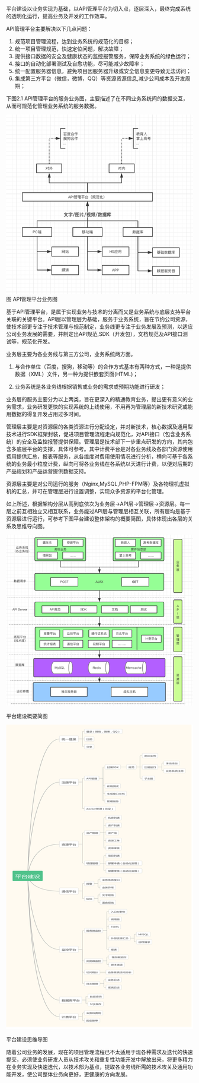 平台建设以业务实现为基础，以API管理平台为切入点，逐层深入，最终完成系统的透明化运行，提高业务及开发的工作效率。

API管理平台主要解决以下几点问题：

1. 规范项目管理流程，达到业务系统的规范化的目标；
2. 统一项目管理规范，快速定位问题，解决故障；
3. 提供接口数据的安全及健康状态的监控报警服务，保障业务系统的绿色运行；
4. 接口的自动化部署测试及自愈功能，尽可能减少故障率；
5. 统一配置服务器信息，避免项目因服务器升级或安全信息变更导致无法访问；
6. 集成第三方平台（微信，微博，QQ）等资源资源信息,减少公司成本及开发周期；

下图2.1 API管理平台的服务业务图，主要描述了在不同业务系统间的数据交互，从而可规范化管理业务系统的服务数据。

![API管理平台业务图](/assets/API管理平台业务图.png "API管理平台业务图")
图 API管理平台业务图

基于API管理平台，是属于实现业务与技术的分离而又是业务系统与底层支持平台关联的关键平台。API层以管理层为基础，服务于业务系统，旨在节约公司资源，使技术部更专注于技术管理与规范制定，业务线更专注于业务发展及预测，以适应公司业务发展的需要，并制定出API规范,SDK（开发包），文档规范及API接口测试等，规范化开发。

业务层主要为各业务线与第三方公司，业务系统两方面。

1. 与合作单位（百度，搜狗，移动等）的合作方式基本有两种方式，一种是提供数据（XML）文件，另一种为提供嵌套页面(HTML)；

2. 业务系统是各业务线根据销售或业务的需求或预期功能进行研发；

业务层的服务主要分为以上两类，旨在更深入的精通教育业务，提出更有意义的业务需求，业务研发更快的实现系统的上线使用，不用再为管理层的新技术研究或能用数据的得复开发占用过多时间。


管理层主要是对资源层的各类资源进行分配设定，并对新技术，核心数据及通用型技术进行SDK框架封装，促进项目管理流程走向规范化，对API接口（包含业务系统）的安全及监控报警提供保障。管理层是技术部下一步重点研发的方向，其内包含多底层平台的支撑，具体可参考。其中计费平台是对各业务线及各部门资源使用费用提供汇总，报表等服务，从各维度对费用使用情况进行分析，横向可基于各系统的业务最小粒度计费，纵向可将各业务线在各系统以天进行计费，以便对后期的产品规划和产品运营提供数据支持。

资源层主要是对公司运行的服务（Nginx,MySQL,PHP-FPM等）及各物理机虚拟机的汇总，并可在管理层进行设置调整，实现众多资源的平台化管理。


如上所述，根据架构分层从高到底依次为业务层->API层->管理层->资源层。每一层之前互相独立又相互联系，业务能过API层与管理层相互关联，所有层均是基于资源层进行运行，可参考下图平台建设整体架构的概要简图，具体体现出各层的关系及思维导向图。

![平台建设概要简图](/assets/平台建设概要简图.png "平台建设概要简图")

平台建设概要简图

![平台建设思维导图](/assets/平台建设思维导图.png "平台建设思维导图")

平台建设思维导图

随着公司业务的发展，现在的项目管理流程已不太适用于现各种需求及迭代的快速提交，必须使业务研发人员从技术攻关和重复性功能开发中解放出来，将更多精力在业务实现及快速迭代，以技术部为基点，提取各业务线所需的技术攻关及通用功能开发，使公司整体业务向更好，更健康的方向发展。